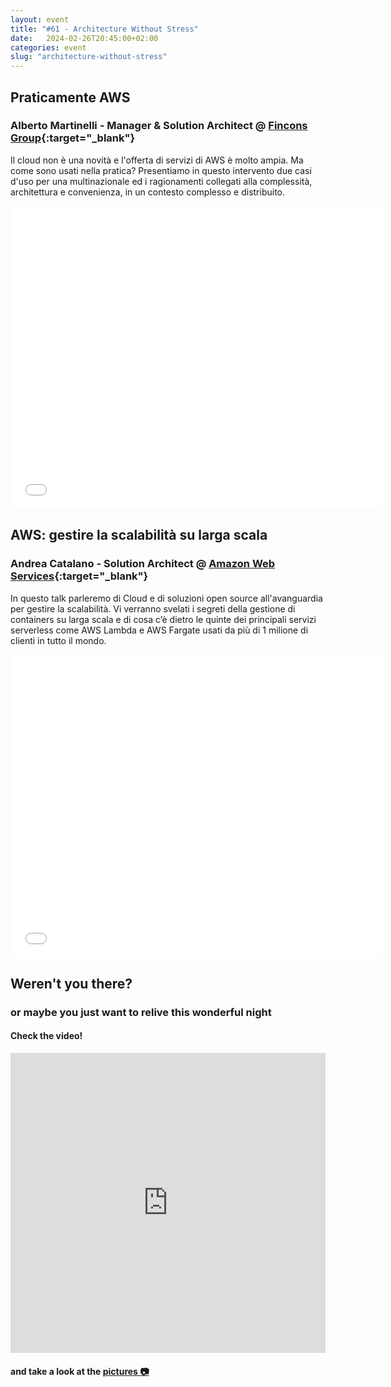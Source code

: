 ```yaml
---
layout: event
title: "#61 - Architecture Without Stress"
date:   2024-02-26T20:45:00+02:00
categories: event
slug: "architecture-without-stress"
---
```


## Praticamente AWS

### Alberto Martinelli - Manager & Solution Architect @ [Fincons Group](//www.finconsgroup.com){:target="_blank"}

Il cloud non è una novità e l'offerta di servizi di AWS è molto ampia. Ma come sono usati nella pratica? Presentiamo in questo intervento due casi d'uso per una multinazionale ed i ragionamenti collegati alla complessità, architettura e convenienza, in un contesto complesso e distribuito.

<iframe src="//www.slideshare.net/slideshow/embed_code/key/sMTwNyIdL7ayYx" width="595" height="485" frameborder="0" marginwidth="0" marginheight="0" scrolling="no" allowfullscreen> </iframe>


## AWS: gestire la scalabilità su larga scala

### Andrea Catalano - Solution Architect @ [Amazon Web Services](//aws.amazon.com/it){:target="_blank"}

In questo talk parleremo di Cloud e di soluzioni open source all'avanguardia per gestire la scalabilità. Vi verranno svelati i segreti della gestione di containers su larga scala e di cosa c’è dietro le quinte dei principali servizi serverless come AWS Lambda e AWS Fargate usati da più di 1 milione di clienti in tutto il mondo.

<iframe src="//www.slideshare.net/slideshow/embed_code/key/qlPRKtruHQ16qT" width="595" height="485" frameborder="0" marginwidth="0" marginheight="0" scrolling="no" allowfullscreen> </iframe>


## Weren't you there?

### or maybe you just want to relive this wonderful night

<section class="fb-links">

#### Check the video!

<iframe width="100%" height="480px" src="https://www.youtube.com/embed/HKI8NJDuBdA" frameborder="0" allow="accelerometer; autoplay; clipboard-write; encrypted-media; gyroscope; picture-in-picture" allowfullscreen></iframe>

#### and take a look at the <a id="fb_photo_album" class="btn-facebook" target="_blank" href="//photos.app.goo.gl/JJ4cZKfUwshx8TKR8">pictures &#128247;</a>

</section>
